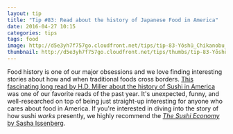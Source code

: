 ```yaml
---
layout: tip
title: "Tip #83: Read about the history of Japanese Food in America"
date: 2016-04-27 10:15
categories: tips
tags: food
image: http://d5e3yh7f757go.cloudfront.net/tips/tip-83-Yōshū_Chikanobu_various_hairstyles.jpg
thumbnail: http://d5e3yh7f757go.cloudfront.net/tips/thumbs/tip-83-Yōshū_Chikanobu_various_hairstyles.jpg
---
```

Food history is one of our major obsessions and we love finding interesting stories about how and when traditional foods cross borders. [This fascinating long read by H.D. Miller about the history of Sushi in America](http://eccentricculinary.com/the-great-sushi-craze-of-1905-part-1/) was one of our favorite reads of the past year. It's unexpected, funny, and well-researched on top of being just straight-up interesting for anyone who cares about food in America. If you're interested in diving into the story of how sushi _works_ presently, we highly recommend the [_The Sushi Economy_ by Sasha Issenberg](http://amzn.to/1rhXgA8).